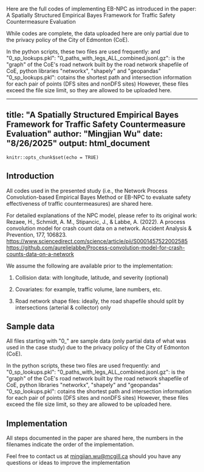 Here are the full codes of implementing EB-NPC as introduced in the paper: A Spatially Structured Empirical Bayes Framework for Traffic Safety Countermeasure Evaluation

While codes are complete, the data uploaded here are only partial due to the privacy policy of the City of Edmonton (CoE).

In the python scripts, these two files are used frequently:  and "0_sp_lookups.pkl":
  "0_paths_with_legs_ALL_combined.jsonl.gz": is the "graph" of the CoE's road network built by the road network shapefile of CoE, python libraries "networkx", "shapely" and "geopandas"
  "0_sp_lookups.pkl": cotains the shortest path and intersection information for each pair of points (DFS sites and nonDFS sites)
However, these files exceed the file size limit, so they are allowed to be uploaded here.

---
title: "A Spatially Structured Empirical Bayes Framework for Traffic Safety Countermeasure Evaluation"
author: "Mingjian Wu"
date: "8/26/2025"
output: html_document
---

```{r setup, include=FALSE}
knitr::opts_chunk$set(echo = TRUE)
```

## Introduction

All codes used in the presented study (i.e., the Network Process Convolution-based Empirical Bayes Method or EB-NPC to evaluate safety effectiveness of traffic countermeasures) are shared here.

For detailed explanations of the NPC model, please refer to its original work: 
Rezaee, H., Schmidt, A. M., Stipancic, J., & Labbe, A. (2022). A process convolution model for crash count data on a network. Accident Analysis & Prevention, 177, 106823.
https://www.sciencedirect.com/science/article/pii/S0001457522002585
https://github.com/aurelielabbe/Process-convolution-model-for-crash-counts-data-on-a-network

We assume the following are available prior to the implementation:

1. Collision data: with longitude, latitude, and severity (optional)

2. Covariates: for example, traffic volume, lane numbers, etc.

3. Road network shape files: ideally, the road shapefile should split by intersections (arterial & collector) only


## Sample data

All files starting with "0_" are sample data (only partial data of what was used in the case study) due to the privacy policy of the City of Edmonton (CoE).

In the python scripts, these two files are used frequently:  and "0_sp_lookups.pkl":
  "0_paths_with_legs_ALL_combined.jsonl.gz": is the "graph" of the CoE's road network built by the road network shapefile of CoE, python libraries "networkx", "shapely" and "geopandas"
  "0_sp_lookups.pkl": cotains the shortest path and intersection information for each pair of points (DFS sites and nonDFS sites)
However, these files exceed the file size limit, so they are allowed to be uploaded here.

## Implementation

All steps documented in the paper are shared here, the numbers in the filenames indicate the order of the implementation.

Feel free to contact us at mingjian.wu@mcgill.ca should you have any questions or ideas to improve the implementation





